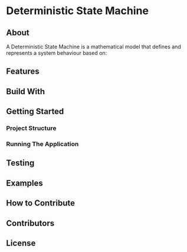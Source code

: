 # Deterministic State Machine

## About

A Deterministic State Machine is a mathematical model that defines and represents a system behaviour based on:

## Features

## Build With

## Getting Started
### Project Structure

### Running The Application

## Testing

## Examples

## How to Contribute

## Contributors

## License